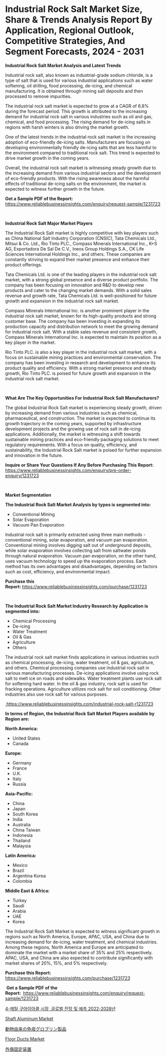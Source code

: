 <p><h1>Industrial Rock Salt Market Size, Share & Trends Analysis Report By Application, Regional Outlook, Competitive Strategies, And Segment Forecasts, 2024 - 2031</h1></p><p><strong>Industrial Rock Salt Market Analysis and Latest Trends</strong></p>
<p><p>Industrial rock salt, also known as industrial-grade sodium chloride, is a type of salt that is used for various industrial applications such as water softening, oil drilling, food processing, de-icing, and chemical manufacturing. It is obtained through mining salt deposits and then processed to remove impurities.</p><p>The industrial rock salt market is expected to grow at a CAGR of 6.8% during the forecast period. This growth is attributed to the increasing demand for industrial rock salt in various industries such as oil and gas, chemical, and food processing. The rising demand for de-icing salts in regions with harsh winters is also driving the market growth.</p><p>One of the latest trends in the industrial rock salt market is the increasing adoption of eco-friendly de-icing salts. Manufacturers are focusing on developing environmentally friendly de-icing salts that are less harmful to the environment compared to traditional rock salt. This trend is expected to drive market growth in the coming years.</p><p>Overall, the industrial rock salt market is witnessing steady growth due to the increasing demand from various industrial sectors and the development of eco-friendly products. With the rising awareness about the harmful effects of traditional de-icing salts on the environment, the market is expected to witness further growth in the future.</p></p>
<p><strong>Get a Sample PDF of the Report:&nbsp;</strong> <a href="https://www.reliablebusinessinsights.com/enquiry/request-sample/1231723">https://www.reliablebusinessinsights.com/enquiry/request-sample/1231723</a></p>
<p>&nbsp;</p>
<p><strong>Industrial Rock Salt Major Market Players</strong></p>
<p><p>The Industrial Rock Salt market is highly competitive with key players such as China National Salt Industry Corporation (CNSIC), Tata Chemicals Ltd., Mitsui & Co. Ltd., Rio Tinto PLC., Compass Minerals International Inc., K+S AG, Exportadora De Sal De C.V., Ineos Group Holdings S.A., CK Life Sciences International Holdings Inc., and others. These companies are constantly striving to expand their market presence and enhance their product offerings.</p><p>Tata Chemicals Ltd. is one of the leading players in the industrial rock salt market, with a strong global presence and a diverse product portfolio. The company has been focusing on innovation and R&D to develop new products and cater to the changing market demands. With a solid sales revenue and growth rate, Tata Chemicals Ltd. is well-positioned for future growth and expansion in the industrial rock salt market.</p><p>Compass Minerals International Inc. is another prominent player in the industrial rock salt market, known for its high-quality products and strong customer base. The company has been investing in expanding its production capacity and distribution network to meet the growing demand for industrial rock salt. With a stable sales revenue and consistent growth, Compass Minerals International Inc. is expected to maintain its position as a key player in the market.</p><p>Rio Tinto PLC. is also a key player in the industrial rock salt market, with a focus on sustainable mining practices and environmental conservation. The company has been investing in research and development to enhance its product quality and efficiency. With a strong market presence and steady growth, Rio Tinto PLC. is poised for future growth and expansion in the industrial rock salt market.</p></p>
<p>&nbsp;</p>
<p><strong>What Are The Key Opportunities For Industrial Rock Salt Manufacturers?</strong></p>
<p><p>The global Industrial Rock Salt market is experiencing steady growth, driven by increasing demand from various industries such as chemical, pharmaceutical, and construction. The market is expected to continue its growth trajectory in the coming years, supported by infrastructure development projects and the growing use of rock salt in de-icing applications. Additionally, the market is witnessing a shift towards sustainable mining practices and eco-friendly packaging solutions to meet regulatory requirements. With a focus on quality, efficiency, and sustainability, the Industrial Rock Salt market is poised for further expansion and innovation in the future.</p></p>
<p><strong>Inquire or Share Your Questions If Any Before Purchasing This Report:</strong> <a href="https://www.reliablebusinessinsights.com/enquiry/pre-order-enquiry/1231723">https://www.reliablebusinessinsights.com/enquiry/pre-order-enquiry/1231723</a></p>
<p>&nbsp;</p>
<p><strong>Market Segmentation</strong></p>
<p><strong>The Industrial Rock Salt Market Analysis by types is segmented into:</strong></p>
<p><ul><li>Conventional Mining</li><li>Solar Evaporation</li><li>Vacuum Pan Evaporation</li></ul></p>
<p><p>Industrial rock salt is primarily extracted using three main methods - conventional mining, solar evaporation, and vacuum pan evaporation. Conventional mining involves digging salt out of underground deposits, while solar evaporation involves collecting salt from saltwater ponds through natural evaporation. Vacuum pan evaporation, on the other hand, uses vacuum technology to speed up the evaporation process. Each method has its own advantages and disadvantages, depending on factors such as cost, efficiency, and environmental impact.</p></p>
<p><strong>Purchase this Report:&nbsp;</strong><a href="https://www.reliablebusinessinsights.com/purchase/1231723">https://www.reliablebusinessinsights.com/purchase/1231723</a></p>
<p>&nbsp;</p>
<p><strong>The Industrial Rock Salt Market Industry Research by Application is segmented into:</strong></p>
<p><ul><li>Chemical Processing</li><li>De-icing</li><li>Water Treatment</li><li>Oil & Gas</li><li>Agriculture</li><li>Others</li></ul></p>
<p><p>The industrial rock salt market finds applications in various industries such as chemical processing, de-icing, water treatment, oil & gas, agriculture, and others. Chemical processing companies use industrial rock salt in various manufacturing processes. De-icing applications involve using rock salt to melt ice on roads and sidewalks. Water treatment plants use rock salt for softening hard water. In the oil & gas industry, rock salt is used for fracking operations. Agriculture utilizes rock salt for soil conditioning. Other industries also use rock salt for various purposes.</p></p>
<p><a href="https://www.reliablebusinessinsights.com/industrial-rock-salt-r1231723">&nbsp;https://www.reliablebusinessinsights.com/industrial-rock-salt-r1231723</a></p>
<p><strong>In terms of Region, the Industrial Rock Salt Market Players available by Region are:</strong></p>
<p>
    <p> <strong> North America: </strong>
        <ul>
            <li>United States</li>
            <li>Canada</li>
        </ul>
        </p> 
    <p> <strong> Europe: </strong>
        <ul>
            <li>Germany</li>
            <li>France</li>
            <li>U.K.</li>
            <li>Italy</li>
            <li>Russia</li>
        </ul>
        </p> 
    <p> <strong> Asia-Pacific: </strong>
        <ul>
            <li>China</li>
            <li>Japan</li>
            <li>South Korea</li>
            <li>India</li>
            <li>Australia</li>
            <li>China Taiwan</li>
            <li>Indonesia</li>
            <li>Thailand</li>
            <li>Malaysia</li>
        </ul>
        </p> 
    <p> <strong> Latin America: </strong>
        <ul>
            <li>Mexico</li>
            <li>Brazil</li>
            <li>Argentina Korea</li>
            <li>Colombia</li>
        </ul>
        </p> 
    <p> <strong> Middle East & Africa: </strong>
        <ul>
            <li>Turkey</li>
            <li>Saudi</li>
            <li>Arabia</li>
            <li>UAE</li>
            <li>Korea</li>
        </ul>
    </p>
    </p>
<p><p>The Industrial Rock Salt Market is expected to witness significant growth in regions such as North America, Europe, APAC, USA, and China due to increasing demand for de-icing, water treatment, and chemical industries. Among these regions, North America and Europe are anticipated to dominate the market with a market share of 35% and 25% respectively. APAC, USA, and China are also expected to contribute significantly with market shares of 20%, 15%, and 5% respectively.</p></p>
<p><strong>Purchase this Report: </strong><a href="https://www.reliablebusinessinsights.com/purchase/1231723">https://www.reliablebusinessinsights.com/purchase/1231723</a></p>
<p>&nbsp;<strong>Get a Sample PDF of the Report:&nbsp;&nbsp;</strong><a href="https://www.reliablebusinessinsights.com/enquiry/request-sample/1231723">https://www.reliablebusinessinsights.com/enquiry/request-sample/1231723</a></p>
<p><strong></strong></p>
<p><p><a href="https://medium.com/@carlosrtzkzhj/%EA%B8%80%EB%A1%9C%EB%B2%8C-4-%EB%A9%94%ED%8B%B8-%EA%B5%AC%EC%95%84%EC%9D%B4%EC%95%84%EC%BD%9C-%EC%8B%9C%EC%9E%A5-%EA%B8%80%EB%A1%9C%EB%B2%8C-%EC%A0%84%EB%A7%9D-%EB%B0%8F-%EC%98%88%EC%B8%A1-2022-2028-%EC%97%85%EC%A2%85-%EC%9C%A0%ED%98%95-%EC%9D%91%EC%9A%A9-%EB%B6%84%EC%95%BC-%EC%8B%9C%EC%9E%A5-%EC%B0%B8%EA%B0%80%EC%9E%90-%EC%A7%80%EC%97%AD%EB%B3%84-%EC%84%B1%EC%9E%A5-%EB%B6%84%EC%84%9D-%EB%B0%8F-%EB%AF%B8%EB%9E%98-%EC%8B%9C%EB%82%98%EB%A6%AC%EC%98%A4-2024-2031-6135db1fabdd">4-메틸 구아이아콜 시장, 글로벌 전망 및 예측 2022-2028년</a></p><p><a href="https://github.com/vimar16th/Market-Research-Report-List-5/blob/main/shaft-aluminum-market.md">Shaft Aluminum Market</a></p><p><a href="https://github.com/TerrellConn/Market-Research-Report-List-1/blob/main/6513292134405.md">動物由来の免疫グロブリン製品</a></p><p><a href="https://github.com/luckyshygirl/Market-Research-Report-List-5/blob/main/floor-ducts-market.md">Floor Ducts Market</a></p><p><a href="https://medium.com/@jasohung45456/2024%E5%B9%B4%E3%81%8B%E3%82%892031%E5%B9%B4%E3%81%BE%E3%81%A7%E3%81%AE%E5%A4%96%E5%82%B7%E5%9B%BA%E5%AE%9A%E8%A3%85%E7%BD%AE%E5%B8%82%E5%A0%B4%E3%81%AE%E6%88%90%E9%95%B7%E8%A6%8B%E9%80%9A%E3%81%97%E3%81%AF-%E5%B8%82%E5%A0%B4%E3%81%AE%E3%83%88%E3%83%AC%E3%83%B3%E3%83%89%E5%88%86%E6%9E%90%E3%81%AB%E3%82%88%E3%82%8A-%E3%82%A2%E3%83%97%E3%83%AA%E3%82%B1%E3%83%BC%E3%82%B7%E3%83%A7%E3%83%B3-%E5%9C%B0%E5%9F%9F%E3%81%AE%E8%A6%8B%E9%80%9A%E3%81%97-%E3%81%8A%E3%82%88%E3%81%B3%E5%8F%8E%E7%9B%8A%E3%81%AE-%E3%81%AEcagr%E3%81%A7%E8%A8%88%E7%94%BB%E3%81%95%E3%82%8C%E3%81%A6%E3%81%84%E3%81%BE%E3%81%99-7bed6511669e">外傷固定装置</a></p></p>